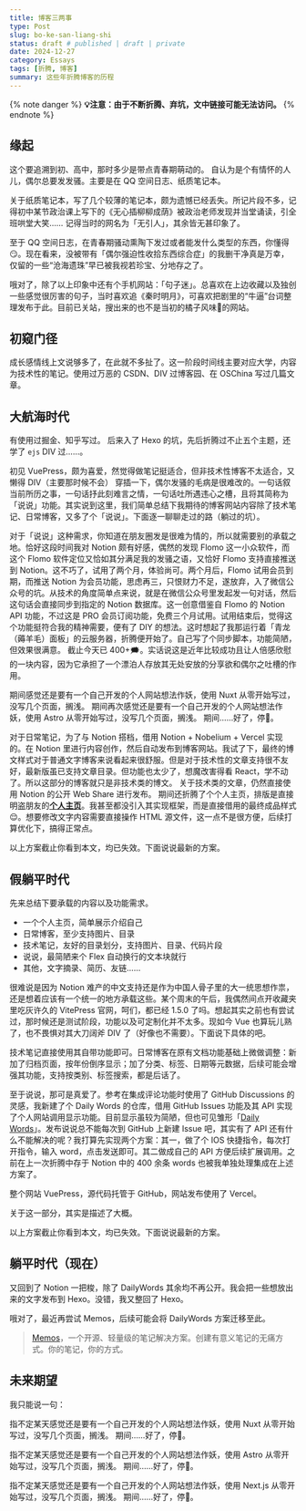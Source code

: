 ```yaml
---
title: 博客三两事
type: Post
slug: bo-ke-san-liang-shi
status: draft # published | draft | private
date: 2024-12-27
category: Essays
tags: [折腾, 博客]
summary: 这些年折腾博客的历程
---
```


{% note danger %}
**💡注意：由于不断折腾、弃坑，文中链接可能无法访问。**
{% endnote %}

## 缘起

这个要追溯到初、高中，那时多少是带点青春期萌动的。 自认为是个有情怀的人儿，偶尔总要发发骚。主要是在 QQ 空间日志、纸质笔记本。

关于纸质笔记本，写了几个较薄的笔记本，颇为遗憾已经丢失。所记片段不多，记得初中某节政治课上写下的《无心插柳柳成荫》被政治老师发现并当堂诵读，引全班哄堂大笑…… 记得当时的网名为「无引人」，其余皆无甚印象了。

至于 QQ 空间日志，在青春期骚动熏陶下发过或者能发什么类型的东西，你懂得😏。现在看来，没被带有「偶尔强迫性收拾东西综合症」的我删干净真是万幸，仅留的一些“沧海遗珠”早已被我视若珍宝、分地存之了。

哦对了，除了以上印象中还有个手机网站：「句子迷」。总喜欢在上边收藏以及独创一些感觉很厉害的句子，当时喜欢追《秦时明月》，可喜欢把剧里的“牛逼”台词整理发布于此。目前已关站，搜出来的也不是当初的橘子风味🍊的网站。

## 初窥门径

成长感情线上文说够多了，在此就不多扯了。这一阶段时间线主要对应大学，内容为技术性的笔记。使用过万恶的 CSDN、DIV 过博客园、在 OSChina 写过几篇文章。

## 大航海时代

有使用过掘金、知乎写过。 后来入了 Hexo 的坑，先后折腾过不止五个主题，还学了 `ejs` DIV 过……。

初见 VuePress，颇为喜爱，然觉得做笔记挺适合，但非技术性博客不太适合，又懒得 DIV（主要那时候不会）
穿插一下，偶尔发骚的毛病是很难改的。一句话叙当前所历之事，一句话抒此刻难言之情，一句话吐所遇违心之槽，且将其简称为「说说」功能。其实说到这里，我们简单总结下我期待的博客网站内容除了技术笔记、日常博客，又多了个「说说」。下面逐一聊聊走过的路（躺过的坑）。

对于「说说」这种需求，你知道在朋友圈发是很难为情的，所以就需要别的承载之地。恰好这段时间我对 Notion 颇有好感，偶然的发现 Flomo 这一小众软件，而这个 Flomo 软件定位又恰如其分满足我的发骚之语，又恰好 Flomo 支持直接推送到 Notion。这不巧了，试用了两个月，体验尚可。两个月后，Flomo 试用会员到期，而推送 Notion 为会员功能，思虑再三，只恨财力不足，遂放弃，入了微信公众号的坑。从技术的角度简单点来说，就是在微信公众号里发起发一句对话，然后这句话会直接同步到指定的 Notion 数据库。这一创意借鉴自 Flomo 的 Notion API 功能，不过这是 PRO 会员订阅功能，免费三个月试用。试用结束后，觉得这个功能挺符合我的精神需要，便有了 DIY 的想法。这时想起了我那运行着「青龙（薅羊毛）面板」的云服务器，折腾便开始了。自己写了个同步脚本，功能简陋，但效果很满意。
截止今天已 400+🗯️。实话说这是近年比较成功且让人倍感欣慰的一块内容，因为它承担了一个漂泊人存放其无处安放的分享欲和偶尔之吐槽的作用。

期间感觉还是要有一个自己开发的个人网站想法作妖，使用 Nuxt 从零开始写过，没写几个页面，搁浅。
期间再次感觉还是要有一个自己开发的个人网站想法作妖，使用 Astro 从零开始写过，没写几个页面，搁浅。
期间……好了，停🤚。

对于日常笔记，为了与 Notion 搭档，借用 Notion + Nobelium + Vercel 实现的。在 Notion 里进行内容创作，然后自动发布到博客网站。我试了下，最终的博文样式对于普通文字博客来说看起来很舒服。但是对于技术性的文章支持很不友好，最新版虽已支持文章目录。但功能也太少了，想魔改害得看 React，学不动了。所以这部分的博客就只是非技术类的博文。
关于技术类的文章，仍然直接使用 Notion 的公开 Web Share 进行发布。
期间还折腾了个个人主页，排版是直接明盗朋友的[**个人主页**](https://varzy.me/)。我甚至都没引入其实现框架，而是直接借用的最终成品样式😌。想要修改文字内容需要直接操作 HTML 源文件，这一点不是很方便，后续打算优化下，搞得正常点。

以上方案截止你看到本文，均已失效。下面说说最新的方案。

## 假躺平时代

先来总结下要承载的内容以及功能需求。
- 一个个人主页，简单展示介绍自己
- 日常博客，至少支持图片、目录
- 技术笔记，友好的目录划分，支持图片、目录、代码片段
- 说说，最简陋来个 Flex 自动换行的文本块就行
- 其他，文字摘录、简历、友链……

很难说是因为 Notion 难产的中文支持还是作为中国人骨子里的大一统思想作祟，还是想着应该有一个统一的地方承载这些。某个周末的午后，我偶然间点开收藏夹里吃灰许久的 VitePress 官网，呵们，都已经 1.5.0 了吗。想起其实之前也有尝试过，那时候还是测试阶段，功能以及可定制化并不太多。现如今 Vue 也算玩儿熟了，也不畏惧对其大刀阔斧 DIV 了（好像也不需要）。下面说下具体的吧。

技术笔记直接使用其自带功能即可。日常博客在原有文档功能基础上微做调整：新加了归档页面，按年份倒序显示；加了分类、标签、日期等元数据，后续可能会增强其功能，支持按类别、标签搜索，都是后话了。

至于说说，那可是真爱了。参考在集成评论功能时使用了 GitHub Discussions 的灵感，我新建了个 Daily Words 的仓库，借用 GitHub Issues 功能及其 API 实现了个人网站调用显示功能。目前显示虽较为简陋，但也可见雏形「[Daily Words](https://ikangjia.cn/daily-words.html)」。发布说说总不能每次到 GitHub 上新建 Issue 吧，其实有了 API 还有什么不能解决的呢？我打算先实现两个方案：其一，做了个 IOS 快捷指令，每次打开指令，输入 word，点击发送即可。其二做成自己的 API 方便后续扩展调用。之前在上一次折腾中存于 Notion 中的 400 余条 words 也被我单独处理集成在上述方案了。

整个网站 VuePress，源代码托管于 GitHub，网站发布使用了 Vercel。

关于这一部分，其实是描述了大概。

以上方案截止你看到本文，均已失效。下面说说最新的方案。

## 躺平时代（现在）

又回到了 Notion 一把梭，除了 DailyWords 其余均不再公开。我会把一些想放出来的文字发布到 Hexo。没错，我又整回了 Hexo。

哦对了，最近再尝试 Memos，后续可能会将 DailyWords 方案迁移至此。

> [Memos](https://github.com/usememos/memos)，一个开源、轻量级的笔记解决方案。创建有意义笔记的无痛方式。你的笔记，你的方式。
>

## 未来期望

我只能说一句：

指不定某天感觉还是要有一个自己开发的个人网站想法作妖，使用 Nuxt 从零开始写过，没写几个页面，搁浅。
期间……好了，停🤚。

指不定某天感觉还是要有一个自己开发的个人网站想法作妖，使用 Astro 从零开始写过，没写几个页面，搁浅。
期间……好了，停🤚。

指不定某天感觉还是要有一个自己开发的个人网站想法作妖，使用 Next.js 从零开始写过，没写几个页面，搁浅。
期间……好了，停🤚。